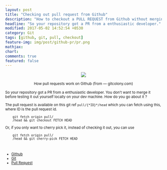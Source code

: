 ```yaml
---
layout: post
title: "Checking out pull request from Github"
description: "How to checkout a PULL REQUEST from Github without merging"
headline: "So your repository got a PR from a enthusiastic developer."
modified: 2017-05-02 14:52:54 +0530
category: Git
tags: [github, git, pull, checkout]
feature-img: img/post/github-pr/pr.png
mathjax: 
chart: 
comments: true
featured: false
---
```

<center>
<img src="https://cdn-images-1.medium.com/max/1600/1*ubVyD2GaOAlSfqRNbL0Bjg.png">

<small class="figcaption_hack">How pull requests work on Github (from — gitcolony.com)</span>
</center>


So your repository got a PR from a enthusiastic developer. You don’t want to
merge it before testing it out yourself locally on your dev machine. How do you
go about it ?

The pull request is available on this git ref `pull/{*ID}*/head` which you can
fetch using this, where ID is the pull request id.
```
    git fetch origin pull/
    /head && git checkout FETCH_HEAD
```


Or, if you only want to cherry pick it, instead of checking it out, you can use

```
    git fetch origin pull/
    /head && git cherry-pick FETCH_HEAD
```

<br>

* [Github](https://medium.com/tag/github?source=post)
* [Git](https://medium.com/tag/git?source=post)
* [Pull Request](https://medium.com/tag/pull-request?source=post)

